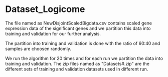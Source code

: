 # Dataset_Logicome
The file named as NewDisjointScaledBigdata.csv contains scaled gene expression data of the significant genes and we partition this data into training and validation for our further analysis. 

The partition into training and validation is done with the ratio of 60:40 and samples are choosen randomly.

We run the algorithm for 20 times and for each run we partition the data into training and validation. The zip files named as "Datasets#.zip" are the different sets of training and validation datasets used in different run.

